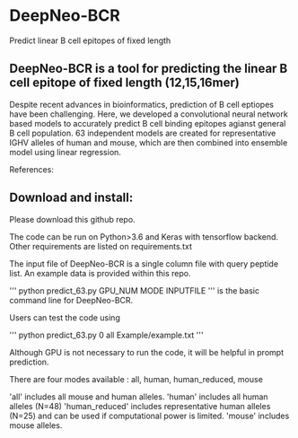 # DeepNeo-BCR
Predict linear B cell epitopes of fixed length

## DeepNeo-BCR is a tool for predicting the linear B cell epitope of fixed length (12,15,16mer)

Despite recent advances in bioinformatics, prediction of B cell eptiopes have been challenging. Here, we developed a convolutional neural network based models to accurately predict B cell binding epitopes agianst general B cell population. 63 independent models are created for representative IGHV alleles of human and mouse, which are then combined into ensemble model using linear regression.

References:


## Download and install:

Please download this github repo.

The code can be run on Python>3.6 and Keras with tensorflow backend.
Other requirements are listed on requirements.txt

The input file of DeepNeo-BCR is a single column file with query peptide list.
An example data is provided within this repo.

'''
python predict_63.py GPU_NUM MODE INPUTFILE
'''
is the basic command line for DeepNeo-BCR.

Users can test the code using

'''
python predict_63.py 0 all Example/example.txt
'''

Although GPU is not necessary to run the code, it will be helpful in prompt prediction.

There are four modes available : all, human, human_reduced, mouse

'all' includes all mouse and human alleles.
'human' includes all human alleles (N=48)
'human_reduced' includes representative human alleles (N=25) and can be used if computational power is limited.
'mouse' includes mouse alleles.
